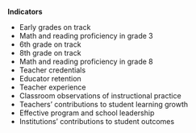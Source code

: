 **Indicators**
- Early grades on track
- Math and reading proficiency in grade 3
- 6th grade on track
- 8th grade on track
- Math and reading proficiency in grade 8
- Teacher credentials
- Educator retention
- Teacher experience
- Classroom observations of instructional practice
- Teachers’ contributions to student learning growth
- Effective program and school leadership
- Institutions’ contributions to student outcomes
